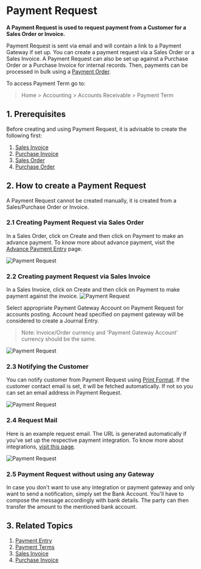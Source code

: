<!-- add-breadcrumbs -->
# Payment Request

**A Payment Request is used to request payment from a Customer for a Sales Order or Invoice.**

Payment Request is sent via email and will contain a link to a Payment Gateway if set up. You can create a payment request via a Sales Order or a Sales Invoice. A Payment Request can also be set up against a Purchase Order or a Purchase Invoice for internal records. Then, payments can be processed in bulk using a [Payment Order](/docs/user/manual/en/accounts/payment-order).

To access Payment Term go to:
> Home > Accounting > Accounts Receivable > Payment Term

## 1. Prerequisites
Before creating and using Payment Request, it is advisable to create the following first:

1. [Sales Invoice](/docs/user/manual/en/accounts/sales-invoice)
1. [Purchase Invoice](/docs/user/manual/en/accounts/purchase-invoice)
1. [Sales Order](/docs/user/manual/en/selling/sales-order)
1. [Purchase Order](/docs/user/manual/en/buying/purchase-order)

## 2. How to create a Payment Request
A Payment Request cannot be created manually, it is created from a Sales/Purchase Order or Invoice.

### 2.1 Creating Payment Request via Sales Order
In a Sales Order, click on Create and then click on Payment to make an advance payment. To know more about advance payment, visit the [Advance Payment Entry](/docs/user/manual/en/accounts/advance-payment-entry) page.

<img class="screenshot" alt="Payment Request" src="{{docs_base_url}}/assets/img/accounts/pr-from-so.png">

### 2.2 Creating payment Request via Sales Invoice
In a Sales Invoice, click on Create and then click on Payment to make payment against the invoice. 
<img class="screenshot" alt="Payment Request" src="{{docs_base_url}}/assets/img/accounts/pr-from-si.png">

Select appropriate Payment Gateway Account on Payment Request for accounts posting. Account head specified on payment gateway will 
be considered to create a Journal Entry.

> Note: Invoice/Order currency and 'Payment Gateway Account' currency should be the same.

<img class="screenshot" alt="Payment Request" src="{{docs_base_url}}/assets/img/accounts/pr-details-1.png">

### 2.3 Notifying the Customer
You can notify customer from Payment Request using [Print Format](/docs/user/manual/en/setting-up/print/print-format). If the customer contact email is set, it will be fetched automatically. If not so you can set an email address in Payment Request. 

<img class="screenshot" alt="Payment Request" src="{{docs_base_url}}/assets/img/accounts/pr-details-2.png">

### 2.4 Request Mail
Here is an example request email. The URL is generated automatically if you've set up the respective payment integration. To know more about integrations, [visit this page](/docs/user/manual/en/erpnext_integration).

<img class="screenshot" alt="Payment Request" src="{{docs_base_url}}/assets/img/accounts/pr-email.png">

### 2.5 Payment Request without using any Gateway

In case you don't want to use any integration or payment gateway and only want to send a notification, simply set the Bank Account. You'll have to compose the message accordingly with bank details. The party can then transfer the amount to the mentioned bank account.

## 3. Related Topics
1. [Payment Entry](/docs/user/manual/en/accounts/payment-entry)
1. [Payment Terms](/docs/user/manual/en/accounts/payment-terms)
1. [Sales Invoice](/docs/user/manual/en/accounts/sales-invoice)
1. [Purchase Invoice](/docs/user/manual/en/accounts/purchase-invoice)